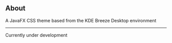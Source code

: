 ## About

A JavaFX CSS theme based from the KDE Breeze Desktop environment

***

Currently under development